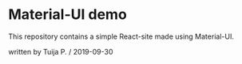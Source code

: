 # Material-UI demo 

This repository contains a simple React-site made using Material-UI.

written by Tuija P. / 2019-09-30
